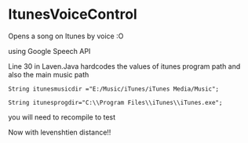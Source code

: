 # ItunesVoiceControl

Opens a song on Itunes by voice :O

using Google Speech API

Line 30 in Laven.Java hardcodes the values of itunes program path and also the main music path

`String itunesmusicdir ="E:/Music/iTunes/iTunes Media/Music";`

`String itunesprogdir="C:\\Program Files\\iTunes\\iTunes.exe";`

you will need to recompile to test 

Now with levenshtien distance!!
